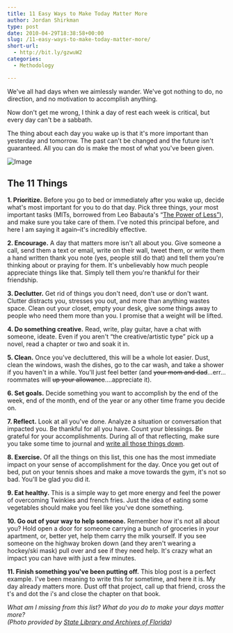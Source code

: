 ```yaml
---
title: 11 Easy Ways to Make Today Matter More
author: Jordan Shirkman
type: post
date: 2010-04-29T18:38:58+00:00
slug: /11-easy-ways-to-make-today-matter-more/
short-url:
  - http://bit.ly/gzwuW2
categories:
  - Methodology

---
```

We've all had days when we aimlessly wander. We've got nothing to do, no direction, and no motivation to accomplish anything. 

Now don't get me wrong, I think a day of rest each week is critical, but every day can't be a sabbath.

The thing about each day you wake up is that it's more important than yesterday and tomorrow. The past can't be changed and the future isn't guaranteed. All you can do is make the most of what you've been given.

![Image](http://farm3.static.flickr.com/2722/4343987976_62c5cf7bc8.jpg) 

## The 11 Things

**1. Prioritize.** Before you go to bed or immediately after you wake up, decide what's most important for you to do that day. Pick three things, your most important tasks (MITs, borrowed from Leo Babauta's &#8220;[The Power of Less&#8221;](http://thepowerofless.com/)), and make sure you take care of them. I've noted this principal before, and here I am saying it again&#8211;it's incredibly effective.

**2. Encourage.** A day that matters more isn't all about you. Give someone a call, send them a text or email, write on their wall, tweet them, or write them a hand written thank you note (yes, people still do that) and tell them you're thinking about or praying for them. It's unbelievably how much people appreciate things like that. Simply tell them you're thankful for their friendship.

**3. Declutter.** Get rid of things you don't need, don't use or don't want. Clutter distracts you, stresses you out, and more than anything wastes space. Clean out your closet, empty your desk, give some things away to people who need them more than you. I promise that a weight will be lifted.

**4. Do something creative.** Read, write, play guitar, have a chat with someone, ideate. Even if you aren't &#8220;the creative/artistic type&#8221; pick up a novel, read a chapter or two and soak it in.

**5. Clean.** Once you've decluttered, this will be a whole lot easier. Dust, clean the windows, wash the dishes, go to the car wash, and take a shower if you haven't in a while. You'll just feel better (and <span style="text-decoration:line-through;">your mom and dad</span>&#8230;err&#8230;roommates will <span style="text-decoration:line-through;">up your allowance</span>&#8230;.appreciate it).

**6. Set goals.** Decide something you want to accomplish by the end of the week, end of the month, end of the year or any other time frame you decide on.

**7. Reflect.** Look at all you've done. Analyze a situation or conversation that impacted you. Be thankful for all you have. Count your blessings. Be grateful for your accomplishments. During all of that reflecting, make sure you take some time to journal and [write all those things down](http://www.thelincolnletters.net/2009/09/write-it-down.html).

**8. Exercise.** Of all the things on this list, this one has the most immediate impact on your sense of accomplishment for the day. Once you get out of bed, put on your tennis shoes and make a move towards the gym, it's not so bad. You'll be glad you did it.

**9. Eat healthy.** This is a simple way to get more energy and feel the power of overcoming Twinkies and french fries. Just the idea of eating some vegetables should make you feel like you've done something.

**10. Go out of your way to help someone.** Remember how it's not all about you? Hold open a door for someone carrying a bunch of groceries in your apartment, or, better yet, help them carry the milk yourself. If you see someone on the highway broken down (and they aren't wearing a hockey/ski mask) pull over and see if they need help. It's crazy what an impact you can have with just a few minutes.

**11. Finish something you've been putting off.** This blog post is a perfect example. I've been meaning to write this for sometime, and here it is. My day already matters more. Dust off that project, call up that friend, cross the t's and dot the i's and close the chapter on that book.

<address>
  What am I missing from this list? What do you do to make your days matter more?
</address>

<address>
  (Photo provided by <a href="http://http://www.flickr.com/photos/floridamemory/">State Library and Archives of Florida</a>)<br />
</address>
